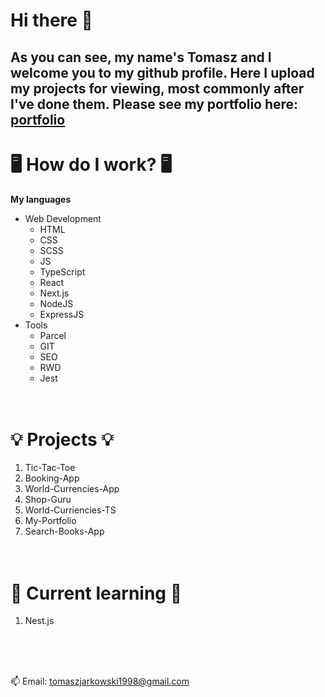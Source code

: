 # Hi there 👋

## As you can see, my name's Tomasz and I welcome you to my github profile. Here I upload my projects for viewing, most commonly after I've done them. Please see my portfolio here: [portfolio](https://tomaszjarkowski.github.io/my-portfolio/)

# 🖥️ How do I work? 🖥️

**My languages**

- Web Development
  - HTML
  - CSS
  - SCSS
  - JS
  - TypeScript
  - React
  - Next.js
  - NodeJS
  - ExpressJS
- Tools
  - Parcel
  - GIT
  - SEO
  - RWD
  - Jest
    <br><br><br>

# 💡 Projects 💡

1. Tic-Tac-Toe
2. Booking-App
3. World-Currencies-App
4. Shop-Guru
5. World-Curriencies-TS
6. My-Portfolio
7. Search-Books-App
   <br><br><br>

# 🌱 Current learning 🌱

1. Nest.js

   <br><br><br>

📫 Email: tomaszjarkowski1998@gmail.com

<br><br><br>
